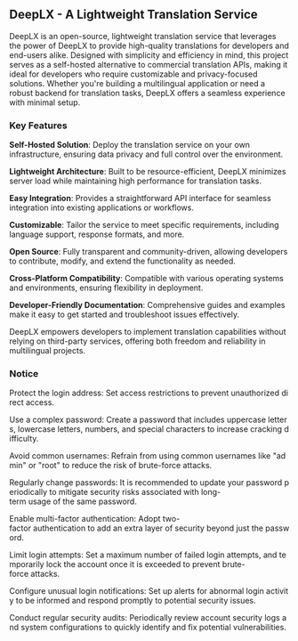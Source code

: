 ## DeepLX - A Lightweight Translation Service

DeepLX is an open-source, lightweight translation service that leverages the power of DeepLX to provide high-quality translations for developers and end-users alike. Designed with simplicity and efficiency in mind, this project serves as a self-hosted alternative to commercial translation APIs, making it ideal for developers who require customizable and privacy-focused solutions. Whether you're building a multilingual application or need a robust backend for translation tasks, DeepLX offers a seamless experience with minimal setup.

### Key Features

**Self-Hosted Solution**: Deploy the translation service on your own infrastructure, ensuring data privacy and full control over the environment.

**Lightweight Architecture**: Built to be resource-efficient, DeepLX minimizes server load while maintaining high performance for translation tasks.

**Easy Integration**: Provides a straightforward API interface for seamless integration into existing applications or workflows.

**Customizable**: Tailor the service to meet specific requirements, including language support, response formats, and more.

**Open Source**: Fully transparent and community-driven, allowing developers to contribute, modify, and extend the functionality as needed.

**Cross-Platform Compatibility**: Compatible with various operating systems and environments, ensuring flexibility in deployment.

**Developer-Friendly Documentation**: Comprehensive guides and examples make it easy to get started and troubleshoot issues effectively.

DeepLX empowers developers to implement translation capabilities without relying on third-party services, offering both freedom and reliability in multilingual projects.

### Notice

Protect the login address: Set access restrictions to prevent unauthorized direct access.
    
Use a complex password: Create a password that includes uppercase letters, lowercase letters, numbers, and special characters to increase cracking difficulty.
    
Avoid common usernames: Refrain from using common usernames like "admin" or "root" to reduce the risk of brute-force attacks.
    
Regularly change passwords: It is recommended to update your password periodically to mitigate security risks associated with long-term usage of the same password.
    
Enable multi-factor authentication: Adopt two-factor authentication to add an extra layer of security beyond just the password.
    
Limit login attempts: Set a maximum number of failed login attempts, and temporarily lock the account once it is exceeded to prevent brute-force attacks.
    
Configure unusual login notifications: Set up alerts for abnormal login activity to be informed and respond promptly to potential security issues.
    
Conduct regular security audits: Periodically review account security logs and system configurations to quickly identify and fix potential vulnerabilities.
        